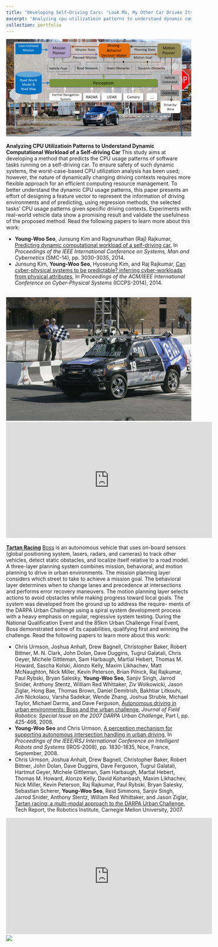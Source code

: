 ```yaml
---
title: "Developing Self-Driving Cars: 'Look Ma, My Other Car Drives Itself'"
excerpt: "Analyzing cpu utilizatioin patterns to understand dynamic computational workload of a self-driving car, Tartan Racing: the winning entry of the 2007 Urban Challenge."
collection: portfolio
---
```


<img src="/images/software-architecture.jpg"/>

**Analyzing CPU Utilizatioin Patterns to Understand Dynamic Computational Workload of a Self-driving Car** This study aims at developing a method that predicts the CPU usage patterns of software tasks running on a self-driving car. To ensure safety of such dynamic systems, the worst-case-based CPU utilization analysis has been used; however, the nature of dynamically changing driving contexts requires more flexible approach for an efficient computing resource management. To better understand the dynamic CPU usage patterns, this paper presents an effort of designing a feature vector to represent the information of driving environments and of predicting, using regression methods, the selected tasks’ CPU usage patterns given specific driving contexts. Experiments with real-world vehicle data show a promising result and validate the usefulness of the proposed method. Read the following papers to learn more about this work: 
* **Young-Woo Seo**, Junsung Kim and Ragnunathan (Raj) Rajkumar, [Predicting dynamic computational workload of a self-driving car](https://ieeexplore.ieee.org/document/6974391/), In *Proceedings of the IEEE International Conference on Systems, Man and Cybernetics* (SMC-14), pp. 3030-3035, 2014.
* Junsung Kim, **Young-Woo Seo**, Hyoseung Kim, and Raj Rajkumar, [Can cyber-physical systems to be predictable? inferring cyber-workloads from physical attributes](https://ieeexplore.ieee.org/document/6843732/), In *Proceedings of the ACM/IEEE International Conference on Cyber-Physical Systems* (ICCPS-2014), 2014.

<br>

<img src="/images/boss-urban-challenge.jpg"/>

<iframe width="560" height="315" src="https://www.youtube.com/embed/wdjOk1pdMw0" frameborder="0" allow="accelerometer; autoplay; encrypted-media; gyroscope; picture-in-picture" allowfullscreen></iframe>

<br>

**[Tartan Racing](http://www.tartanracing.org/)** [Boss](https://en.wikipedia.org/wiki/Charles_F._Kettering) is an autonomous vehicle that uses on-board sensors (global positioning system,
lasers, radars, and cameras) to track other vehicles, detect static obstacles, and localize
itself relative to a road model. A three-layer planning system combines mission, behavioral, and motion planning to drive in urban environments. The mission planning layer
considers which street to take to achieve a mission goal. The behavioral layer determines
when to change lanes and precedence at intersections and performs error recovery maneuvers. The motion planning layer selects actions to avoid obstacles while making progress
toward local goals. The system was developed from the ground up to address the require-
ments of the DARPA Urban Challenge using a spiral system development process with
a heavy emphasis on regular, regressive system testing. During the National Qualification Event and the 85km Urban Challenge Final Event, Boss demonstrated some of its capabilities, qualifying first and winning the challenge. Read the following papers to learn more about this work: 
* Chris Urmson, Joshua Anhalt, Drew Bagnell, Christopher Baker, Robert Bittner, M. N. Clark, John Dolan, Dave Duggins, Tugrul Galatali, Chris Geyer, Michele Gittleman, Sam Harbaugh, Martial Hebert, Thomas M. Howard, Sascha Kolski, Alonzo Kelly, Maxim Likhachev, Matt McNaughton, Nick Miller, Kevin Peterson, Brian Pilnick, Raj Rajkumar, Paul Rybski, Bryan Salesky, **Young-Woo Seo**, Sanjiv Singh, Jarrod Snider, Anthony Stentz, William Red Whittaker, Ziv Wolkowicki, Jason Ziglar, Hong Bae, Thomas Brown, Daniel Demitrish, Bakhtiar Litkouhi, Jim Nickolaou, Varsha Sadekar, Wende Zhang, Joshua Struble, Michael Taylor, Michael Darms, and Dave Ferguson, [Autonomous driving in urban environments: Boss and the urban challenge](https://www.ri.cmu.edu/publications/autonomous-driving-in-urban-environments-boss-and-the-urban-challenge/), *Journal of Field Robotics: Special Issue on the 2007 DARPA Urban Challenge*, Part I, pp. 425-466, 2008.
 * **Young-Woo Seo** and Chris Urmson, [A perception mechanism for supporting autonomous intersection handling in urban driving](https://ieeexplore.ieee.org/document/4651162/), In *Proceedings of the IEEE/RSJ International Conference on Intelligent Robots and Systems* (IROS-2008), pp. 1830-1835, Nice, France, September, 2008.
* Chris Urmson, Joshua Anhalt, Drew Bagnell, Christopher Baker, Robert Bittner, John Dolan, Dave Duggins, Dave Ferguson, Tugrul Galatali, Hartmut Geyer, Michele Gittleman, Sam Harbaugh, Martial Hebert, Thomas M. Howard, Alonzo Kelly, David Kohanbash, Maxim Likhachev, Nick Miller, Kevin Peterson, Raj Rajkumar, Paul Rybski, Bryan Salesky, Sebastian Scherer, **Young-Woo Seo**, Reid Simmons, Sanjiv Singh, Jarrod Snider, Anthony Stentz, William Red Whittaker, and Jason Ziglar, [Tartan racing: a multi-modal approach to the DARPA Urban Challenge](https://www.ri.cmu.edu/publications/tartan-racing-a-multi-modal-approach-to-the-darpa-urban-challenge/), Tech Report, the Robotics Institute, Carnegie Mellon University, 2007.

<iframe width="560" height="315" src="https://www.youtube.com/embed/EGb2jw9l7ak" frameborder="0" allow="accelerometer; autoplay; encrypted-media; gyroscope; picture-in-picture" allowfullscreen></iframe>

<br>

<img src="/images/tartanracing.jpg"/>

